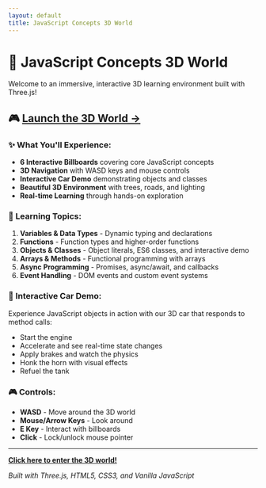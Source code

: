 ```yaml
---
layout: default
title: JavaScript Concepts 3D World
---
```


# 🚀 JavaScript Concepts 3D World

Welcome to an immersive, interactive 3D learning environment built with Three.js!

## 🎮 [Launch the 3D World →](index.html)

### ✨ What You'll Experience:

- **6 Interactive Billboards** covering core JavaScript concepts
- **3D Navigation** with WASD keys and mouse controls
- **Interactive Car Demo** demonstrating objects and classes
- **Beautiful 3D Environment** with trees, roads, and lighting
- **Real-time Learning** through hands-on exploration

### 🎯 Learning Topics:

1. **Variables & Data Types** - Dynamic typing and declarations
2. **Functions** - Function types and higher-order functions
3. **Objects & Classes** - Object literals, ES6 classes, and interactive demo
4. **Arrays & Methods** - Functional programming with arrays
5. **Async Programming** - Promises, async/await, and callbacks
6. **Event Handling** - DOM events and custom event systems

### 🚗 Interactive Car Demo:

Experience JavaScript objects in action with our 3D car that responds to method calls:
- Start the engine
- Accelerate and see real-time state changes
- Apply brakes and watch the physics
- Honk the horn with visual effects
- Refuel the tank

### 🎮 Controls:

- **WASD** - Move around the 3D world
- **Mouse/Arrow Keys** - Look around
- **E Key** - Interact with billboards
- **Click** - Lock/unlock mouse pointer

---

**[Click here to enter the 3D world!](index.html)**

*Built with Three.js, HTML5, CSS3, and Vanilla JavaScript*
